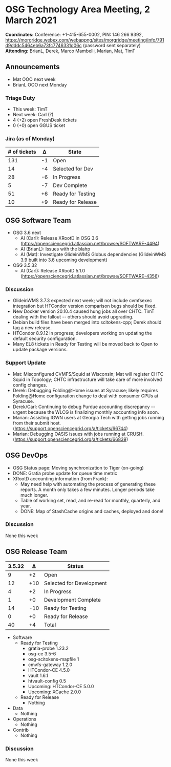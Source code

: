 # OSG Technology Area Meeting,  2 March 2021

**Coordinates:** Conference: +1-415-655-0002, PIN: 146 266 9392, <https://morgridge.webex.com/webappng/sites/morgridge/meeting/info/791d9dddc5464eb6a73fc7746331d06c> (password sent separately)  
**Attending:**   BrianL, Derek, Marco Mambelli, Marian, Mat, TimT


## Announcements

-   Mat OOO next week
-   BrianL OOO next Monday


### Triage Duty

-   This week: TimT
-   Next week: Carl (?)
-   4 (+2) open FreshDesk tickets
-   0 (+0) open GGUS ticket


### Jira (as of Monday)

| # of tickets | &Delta; | State             |
|------------ |------- |----------------- |
| 131          | -1      | Open              |
| 14           | -4      | Selected for Dev  |
| 28           | -6      | In Progress       |
| 5            | -7      | Dev Complete      |
| 51           | +6      | Ready for Testing |
| 10           | +9      | Ready for Release |


## OSG Software Team

-   OSG 3.6 next  
    -   AI (Carl): Release XRootD in OSG 3.6 (<https://opensciencegrid.atlassian.net/browse/SOFTWARE-4494>)
    -   AI (BrianL): Issues with the blahp
    -   AI (Mat): Investigate GlideinWMS Globus dependencies (GlideinWMS 3.9 built into 3.6 upcoming development)
-   OSG 3.5.32  
    -   AI (Carl): Release XRootD 5.1.0 (<https://opensciencegrid.atlassian.net/browse/SOFTWARE-4356>)


### Discussion

- GlideinWMS 3.7.3 expected next week; will not include cvmfsexec integration but HTCondor version comparison bugs should be fixed.
- New Docker version 20.10.4 caused hung jobs all over CHTC. TimT dealing with the fallout -- others should avoid upgrading.
- Debian build files have been merged into scitokens-cpp; Derek should tag a new release.
- HTCondor 8.9.12 in progress; developers working on updating the default security configuration.
- Many EL8 tickets in Ready for Testing will be moved back to Open to update package versions.

### Support Update

- Mat: Misconfigured CVMFS/Squid at Wisconsin; Mat will register CHTC Squid in Topology; CHTC infrastructure will take care of more involved config changes.
- Derek: Debugging Folding@Home issues at Syracuse; likely requires Folding@Home configuration change to deal with consumer GPUs at Syracuse.
- Derek/Carl: Continuing to debug Purdue accounting discrepancy -- urgent because the WLCG is finalizing monthly accounting info soon.
- Marian: Assisting IGWN users at Georgia Tech with getting jobs running from their submit host. (https://support.opensciencegrid.org/a/tickets/66744)
- Marian: Debugging OASIS issues with jobs running at CRUSH.
    (https://support.opensciencegrid.org/a/tickets/66839)

## OSG DevOps

-   OSG Status page: Moving synchronization to Tiger (on-going)
-   DONE: Gratia probe update for queue time metric
-   XRootD accounting information (from Frank):
    -   May need help with automating the process of generating these reports.  A month only takes a few minutes.  Longer periods take much longer.
    -   Table of working set, read, and re-read for monthly, quarterly, and year.
    -   DONE: Map of StashCache origins and caches, deployed and done!


### Discussion

None this week  


## OSG Release Team

| 3.5.32 | &Delta; | Status                   |
| ------ | ------- | ------------------------ |
| 9      | +2      | Open                     |
| 12     | +10     | Selected for Development |
| 4      | +2      | In Progress              |
| 1      | +0      | Development Complete     |
| 14     | -10     | Ready for Testing        |
| 0      | +0      | Ready for Release        |
| 40     | +4      | Total                    |

-   Software  
    -   Ready for Testing  
        -   gratia-probe 1.23.2
        -   osg-ce 3.5-6
        -   osg-scitokens-mapfile 1
        -   cmvfs-gateway 1.2.0
        -   HTCondor-CE 4.5.0
        -   vault 1.6.1
        -   htvault-config 0.5
        -   Upcoming: HTCondor-CE 5.0.0
        -   Upcoming: XCache 2.0.0
    -   Ready for Release  
        -   Nothing
-   Data  
    -   Nothing
-   Operations  
    -   Nothing
-   Contrib  
    -   Nothing


### Discussion

None this week  

